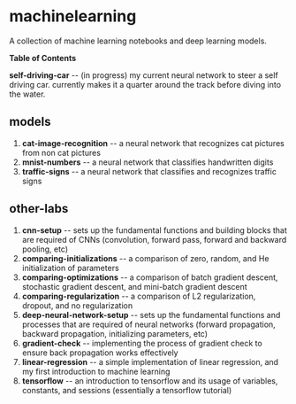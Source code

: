 # machinelearning

A collection of machine learning notebooks and deep learning models.

**Table of Contents**

**self-driving-car** -- (in progress) my current neural network to steer a self driving car. currently makes it a quarter around the track before diving into the water.

## models
1. **cat-image-recognition** -- a neural network that recognizes cat pictures from non cat pictures
2. **mnist-numbers** -- a neural network that classifies handwritten digits
3. **traffic-signs** -- a neural network that classifies and recognizes traffic signs

## other-labs
1. **cnn-setup** -- sets up the fundamental functions and building blocks that are required of CNNs (convolution, forward pass, forward and backward pooling, etc)
1. **comparing-initializations** -- a comparison of zero, random, and He initialization of parameters
2. **comparing-optimizations** -- a comparison of batch gradient descent, stochastic gradient descent, and mini-batch gradient descent
3. **comparing-regularization** -- a comparison of L2 regularization, dropout, and no regularization
4. **deep-neural-network-setup** -- sets up the fundamental functions and processes that are required of neural networks (forward propagation, backward propagation, initializing parameters, etc)
5. **gradient-check** -- implementing the process of gradient check to ensure back propagation works effectively
6. **linear-regression** -- a simple implementation of linear regression, and my first introduction to machine learning
7. **tensorflow** -- an introduction to tensorflow and its usage of variables, constants, and sessions (essentially a tensorflow tutorial)